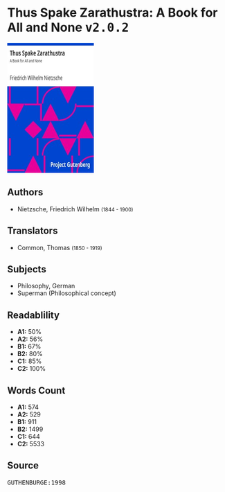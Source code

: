 # Thus Spake Zarathustra: A Book for All and None <kbd>v2.0.2</kbd>

![](./cover.medium.jpg "")

## Authors


 - Nietzsche, Friedrich Wilhelm <small>(1844 - 1900)</small>

## Translators


 - Common, Thomas <small>(1850 - 1919)</small>

## Subjects


 - Philosophy, German
 - Superman (Philosophical concept)

## Readablility


 - **A1:** 50%
 - **A2:** 56%
 - **B1:** 67%
 - **B2:** 80%
 - **C1:** 85%
 - **C2:** 100%

## Words Count


 - **A1:** 574
 - **A2:** 529
 - **B1:** 911
 - **B2:** 1499
 - **C1:** 644
 - **C2:** 5533

## Source


<kbd>GUTHENBURGE:1998</kbd>
